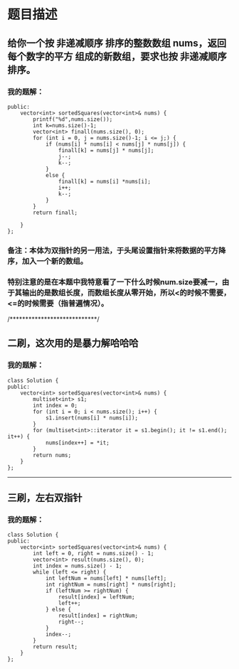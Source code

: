 # 题目描述
## 给你一个按 非递减顺序 排序的整数数组 nums，返回 每个数字的平方 组成的新数组，要求也按 非递减顺序 排序。
### 我的题解：
```class Solution {
public:
    vector<int> sortedSquares(vector<int>& nums) {
        printf("%d",nums.size());
        int k=nums.size()-1;
        vector<int> finall(nums.size(), 0);
        for (int i = 0, j = nums.size()-1; i <= j;) {
            if (nums[i] * nums[i] < nums[j] * nums[j]) {
                finall[k] = nums[j] * nums[j];
                j--;
                k--;
            }
            else {
                finall[k] = nums[i] *nums[i];
                i++;
                k--;
            }
        }
        return finall;

    }
};
```
### **备注**：本体为双指针的另一用法，于头尾设置指针来将数据的平方降序，加入一个新的数组。
### 特别注意的是在本题中我特意看了一下什么时候num.size要减一，由于其输出的是数组长度，而数组长度从零开始，所以<的时候不需要，<=的时候需要（指普遍情况）。
/****************************/
## 二刷，这次用的是暴力解哈哈哈
### 我的题解：
```
class Solution {
public:
    vector<int> sortedSquares(vector<int>& nums) {
        multiset<int> s1;
        int index = 0;
        for (int i = 0; i < nums.size(); i++) {
            s1.insert(nums[i] * nums[i]);
        }
        for (multiset<int>::iterator it = s1.begin(); it != s1.end(); it++) {
            nums[index++] = *it;
        }
        return nums;
    }
};
```
***
## 三刷，左右双指针
### 我的题解：
```
class Solution {
public:
    vector<int> sortedSquares(vector<int>& nums) {
        int left = 0, right = nums.size() - 1;
        vector<int> result(nums.size(), 0);
        int index = nums.size() - 1;
        while (left <= right) {
            int leftNum = nums[left] * nums[left];
            int rightNum = nums[right] * nums[right];
            if (leftNum >= rightNum) {
                result[index] = leftNum;
                left++;
            } else {
                result[index] = rightNum;
                right--;
            }
            index--;
        }
        return result;
    }
};
```
